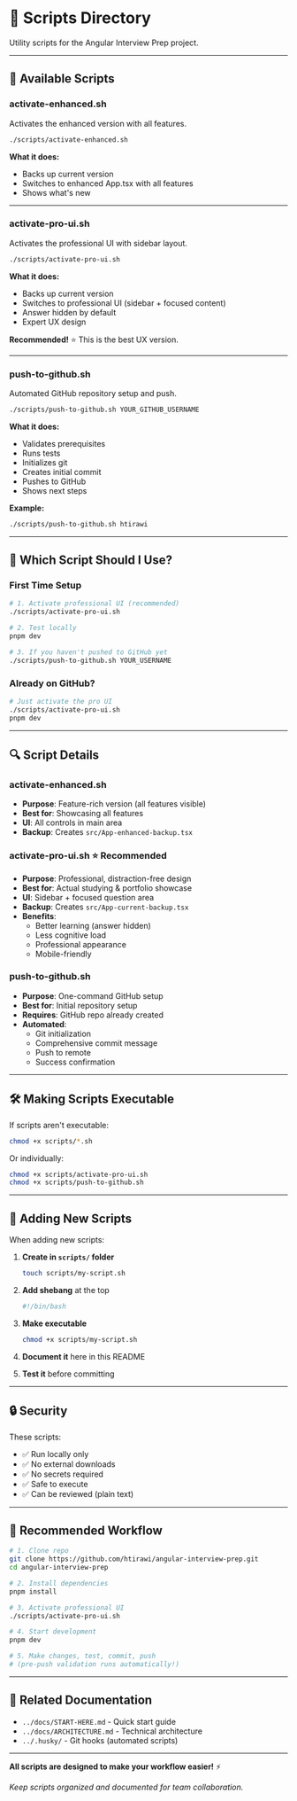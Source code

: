 # 🔧 Scripts Directory

Utility scripts for the Angular Interview Prep project.

---

## 📜 Available Scripts

### **activate-enhanced.sh**

Activates the enhanced version with all features.

```bash
./scripts/activate-enhanced.sh
```

**What it does:**

- Backs up current version
- Switches to enhanced App.tsx with all features
- Shows what's new

---

### **activate-pro-ui.sh**

Activates the professional UI with sidebar layout.

```bash
./scripts/activate-pro-ui.sh
```

**What it does:**

- Backs up current version
- Switches to professional UI (sidebar + focused content)
- Answer hidden by default
- Expert UX design

**Recommended!** ⭐ This is the best UX version.

---

### **push-to-github.sh**

Automated GitHub repository setup and push.

```bash
./scripts/push-to-github.sh YOUR_GITHUB_USERNAME
```

**What it does:**

- Validates prerequisites
- Runs tests
- Initializes git
- Creates initial commit
- Pushes to GitHub
- Shows next steps

**Example:**

```bash
./scripts/push-to-github.sh htirawi
```

---

## 🎯 Which Script Should I Use?

### First Time Setup

```bash
# 1. Activate professional UI (recommended)
./scripts/activate-pro-ui.sh

# 2. Test locally
pnpm dev

# 3. If you haven't pushed to GitHub yet
./scripts/push-to-github.sh YOUR_USERNAME
```

### Already on GitHub?

```bash
# Just activate the pro UI
./scripts/activate-pro-ui.sh
pnpm dev
```

---

## 🔍 Script Details

### activate-enhanced.sh

- **Purpose**: Feature-rich version (all features visible)
- **Best for**: Showcasing all features
- **UI**: All controls in main area
- **Backup**: Creates `src/App-enhanced-backup.tsx`

### activate-pro-ui.sh ⭐ **Recommended**

- **Purpose**: Professional, distraction-free design
- **Best for**: Actual studying & portfolio showcase
- **UI**: Sidebar + focused question area
- **Backup**: Creates `src/App-current-backup.tsx`
- **Benefits**:
  - Better learning (answer hidden)
  - Less cognitive load
  - Professional appearance
  - Mobile-friendly

### push-to-github.sh

- **Purpose**: One-command GitHub setup
- **Best for**: Initial repository setup
- **Requires**: GitHub repo already created
- **Automated**:
  - Git initialization
  - Comprehensive commit message
  - Push to remote
  - Success confirmation

---

## 🛠️ Making Scripts Executable

If scripts aren't executable:

```bash
chmod +x scripts/*.sh
```

Or individually:

```bash
chmod +x scripts/activate-pro-ui.sh
chmod +x scripts/push-to-github.sh
```

---

## 📝 Adding New Scripts

When adding new scripts:

1. **Create in `scripts/` folder**

   ```bash
   touch scripts/my-script.sh
   ```

2. **Add shebang** at the top

   ```bash
   #!/bin/bash
   ```

3. **Make executable**

   ```bash
   chmod +x scripts/my-script.sh
   ```

4. **Document it** here in this README

5. **Test it** before committing

---

## 🔒 Security

These scripts:

- ✅ Run locally only
- ✅ No external downloads
- ✅ No secrets required
- ✅ Safe to execute
- ✅ Can be reviewed (plain text)

---

## 🎯 Recommended Workflow

```bash
# 1. Clone repo
git clone https://github.com/htirawi/angular-interview-prep.git
cd angular-interview-prep

# 2. Install dependencies
pnpm install

# 3. Activate professional UI
./scripts/activate-pro-ui.sh

# 4. Start development
pnpm dev

# 5. Make changes, test, commit, push
# (pre-push validation runs automatically!)
```

---

## 📖 Related Documentation

- `../docs/START-HERE.md` - Quick start guide
- `../docs/ARCHITECTURE.md` - Technical architecture
- `../.husky/` - Git hooks (automated scripts)

---

**All scripts are designed to make your workflow easier!** ⚡

_Keep scripts organized and documented for team collaboration._
